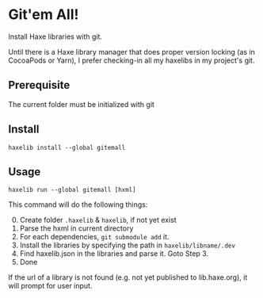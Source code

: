 # Git'em All!
Install Haxe libraries with git.

Until there is a Haxe library manager that does proper version locking (as in CocoaPods or Yarn),
I prefer checking-in all my haxelibs in my project's git.

## Prerequisite

The current folder must be initialized with git

## Install

`haxelib install --global gitemall`

## Usage

`haxelib run --global gitemall [hxml]`

This command will do the following things:

0. Create folder `.haxelib` & `haxelib`, if not yet exist
0. Parse the hxml in current directory
0. For each dependencies, `git submodule add` it.
0. Install the libraries by specifying the path in `haxelib/libname/.dev`
0. Find haxelib.json in the libraries and parse it. Goto Step 3.
0. Done

If the url of a library is not found (e.g. not yet published to lib.haxe.org), it will prompt for user input.